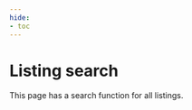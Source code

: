 ```yaml
---
hide:
- toc
---
```


# Listing search

This page has a search function for all listings.

<div id="listing-extract-search" data-searchmode="words"></div>

<!-- This should work for all builds (hopefully) -->
<script>
(() => {
const scriptElement = document.createElement("script");
const jsLink = "some-path/listing-search.js";

if (location.pathname.endsWith("/") || location.pathname.endsWith("/index.html")) {
    // use_directory_urls: true
    scriptElement.src = "../../" + jsLink;
} else {
    // use_directory_urls: false
    scriptElement.src = "../" + jsLink;
}

document.head.append(scriptElement);
})();
</script>

